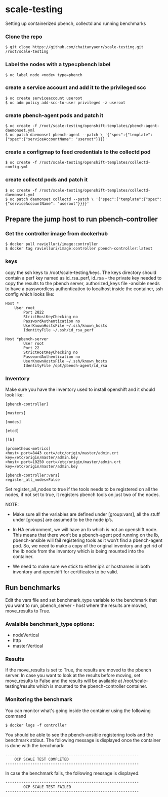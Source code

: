 # scale-testing
Setting up containerized pbench, collectd and running benchmarks

### Clone the repo
```
$ git clone https://github.com/chaitanyaenr/scale-testing.git /root/scale-testing
```

### Label the nodes with a type=pbench label
```   
$ oc label node <node> type=pbench
```

### create a service account and add it to the privileged scc
```
$ oc create serviceaccount useroot
$ oc adm policy add-scc-to-user privileged -z useroot
```

### create pbench-agent pods and patch it
```
$ oc create -f /root/scale-testing/openshift-templates/pbench-agent-daemonset.yml
$ oc patch daemonset pbench-agent --patch \ '{"spec":{"template":{"spec":{"serviceAccountName": "useroot"}}}}'
```

### create a configmap to feed credentials to the collectd pod
```
$ oc create -f /root/scale-testing/openshift-templates/collectd-config.yml
```

### create collectd pods and patch it
```
$ oc create -f /root/scale-testing/openshift-templates/collectd-daemonset.yml
$ oc patch daemonset collectd --patch \ '{"spec":{"template":{"spec":{"serviceAccountName": "useroot"}}}}'
```
   
## Prepare the jump host to run pbench-controller

### Get the controller image from dockerhub
```
$ docker pull ravielluri/image:controller
$ docker tag ravielluri/image:controller pbench-controller:latest
```

### keys
copy the ssh keys to /root/scale-testing/keys. The keys directory should contain a perf key named as id_rsa_perf,  id_rsa - the private key needed to copy the results to the pbench server, authorized_keys file -ansible needs to have a passwordless authentication to localhost inside the container, ssh config which looks like:
```
Host *
	User root
        Port 2022
        StrictHostKeyChecking no
        PasswordAuthentication no
        UserKnownHostsFile ~/.ssh/known_hosts
        IdentityFile ~/.ssh/id_rsa_perf  
      
Host *pbench-server
        User root
        Port 22
        StrictHostKeyChecking no
        PasswordAuthentication no
        UserKnownHostsFile ~/.ssh/known_hosts
        IdentityFile /opt/pbench-agent/id_rsa
```
### Inventory
Make sure you have the inventory used to install openshift and it should look like:
```
[pbench-controller]

[masters]
    
[nodes]

[etcd]

[lb]

[prometheus-metrics]
<host> port=8443 cert=/etc/origin/master/admin.crt key=/etc/origin/master/admin.key
<host> port=10250 cert=/etc/origin/master/admin.crt key=/etc/origin/master/admin.key

[pbench-controller:vars]
register_all_nodes=False
```

Set register_all_nodes to true if the tools needs to be registered on all the nodes, if not set to true, it registers pbench tools on just two of the nodes.

NOTE: 
- Make sure all the variables are defined under [group:vars], all the stuff under [groups] are assumed to be the node ip’s.

- In HA environment, we will have an lb which is not an openshift node. This means that there won’t be a pbench-agent pod running on the lb, pbench-ansible will fail registering tools as it won’t find a pbench-agent pod. So, we need to make a copy of the original inventory and get rid of the lb node from the inventory which is being mounted into the container.
  
- We need to make sure we stick to either ip’s or hostnames in both inventory and openshift for certificates to be valid.

## Run benchmarks
Edit the vars file and set benchmark_type variable to the benchmark that you want to run, pbench_server - host where the results are moved, move_results to True. 

### Avalaible benchmark_type options:
- nodeVertical
- http
- masterVertical

### Results
If the move_results is set to True, the results are moved to the pbench server. In case you want to look at the results before moving, set move_results to False and the results will be available at /root/scale-testing/results which is mounted to the pbench-controller container.

### Monitoring the benchmark
You can monitor what's going inside the container using the following command
```
$ docker logs -f controller
```
You should be able to see the pbench-ansible registering tools and the benchmark stdout. The following message is displayed once the container is done with the benchmark:
```
-----------------------------------------------------------
	OCP SCALE TEST COMPLETED
-----------------------------------------------------------
```
In case the benchmark fails, the following message is displayed:
```
-----------------------------------------------------------
        OCP SCALE TEST FAILED
-----------------------------------------------------------
```

